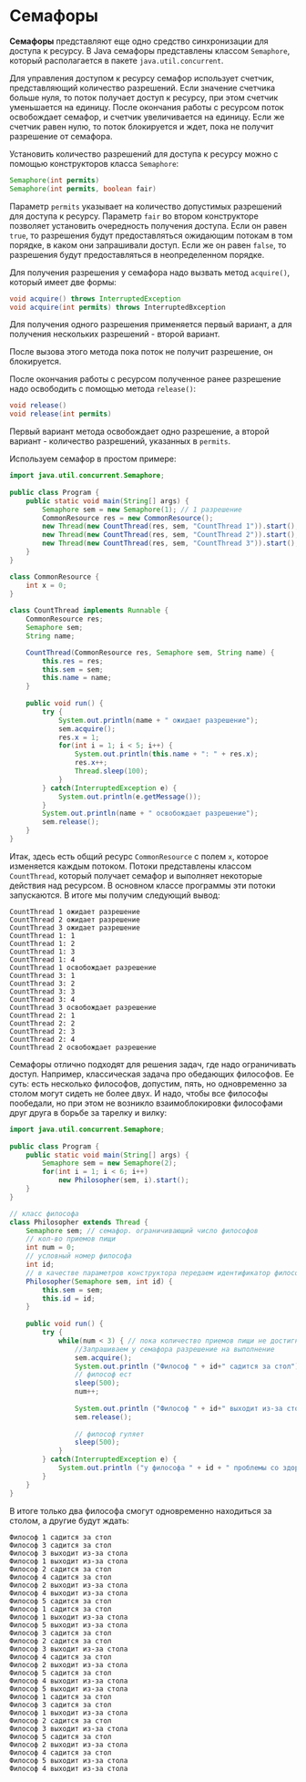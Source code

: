 # Семафоры

**Семафоры** представляют еще одно средство синхронизации для доступа к ресурсу. В Java семафоры представлены классом `Semaphore`, который располагается в пакете `java.util.concurrent`.

Для управления доступом к ресурсу семафор использует счетчик, представляющий количество разрешений. Если значение счетчика больше нуля, то поток получает доступ к ресурсу, при этом счетчик уменьшается на единицу. После окончания работы с ресурсом поток освобождает семафор, и счетчик увеличивается на единицу. Если же счетчик равен нулю, то поток блокируется и ждет, пока не получит разрешение от семафора.

Установить количество разрешений для доступа к ресурсу можно с помощью конструкторов класса `Semaphore`:

```java
Semaphore(int permits)
Semaphore(int permits, boolean fair)
```

Параметр `permits` указывает на количество допустимых разрешений для доступа к ресурсу. Параметр `fair` во втором конструкторе позволяет установить очередность получения доступа. Если он равен `true`, то разрешения будут предоставляться ожидающим потокам в том порядке, в каком они запрашивали доступ. Если же он равен `false`, то разрешения будут предоставляться в неопределенном порядке.

Для получения разрешения у семафора надо вызвать метод `acquire()`, который имеет две формы:

```java
void acquire() throws InterruptedException
void acquire(int permits) throws InterruptedВxception
```

Для получения одного разрешения применяется первый вариант, а для получения нескольких разрешений - второй вариант.

После вызова этого метода пока поток не получит разрешение, он блокируется.

После окончания работы с ресурсом полученное ранее разрешение надо освободить с помощью метода `release()`:

```java
void release()
void release(int permits)
```

Первый вариант метода освобождает одно разрешение, а второй вариант - количество разрешений, указанных в `permits`.

Используем семафор в простом примере:

```java
import java.util.concurrent.Semaphore;
 
public class Program {
    public static void main(String[] args) {
        Semaphore sem = new Semaphore(1); // 1 разрешение
        CommonResource res = new CommonResource();
        new Thread(new CountThread(res, sem, "CountThread 1")).start();
        new Thread(new CountThread(res, sem, "CountThread 2")).start();
        new Thread(new CountThread(res, sem, "CountThread 3")).start();
    }
}

class CommonResource {
    int x = 0;  
}
 
class CountThread implements Runnable {
    CommonResource res;
    Semaphore sem;
    String name;

    CountThread(CommonResource res, Semaphore sem, String name) {
        this.res = res;
        this.sem = sem;
        this.name = name;
    }
      
    public void run() {
        try {
            System.out.println(name + " ожидает разрешение");
            sem.acquire();
            res.x = 1;
            for(int i = 1; i < 5; i++) {
                System.out.println(this.name + ": " + res.x);
                res.x++;
                Thread.sleep(100);
            }
        } catch(InterruptedException e) {
            System.out.println(e.getMessage());
        }
        System.out.println(name + " освобождает разрешение");
        sem.release();
    }
}
```

Итак, здесь есть общий ресурс `CommonResource` с полем `x`, которое изменяется каждым потоком. Потоки представлены классом `CountThread`, который получает семафор и выполняет некоторые действия над ресурсом. В основном классе программы эти потоки запускаются. В итоге мы получим следующий вывод:

```out
CountThread 1 ожидает разрешение
CountThread 2 ожидает разрешение
CountThread 3 ожидает разрешение
CountThread 1: 1
CountThread 1: 2
CountThread 1: 3
CountThread 1: 4
CountThread 1 освобождает разрешение
CountThread 3: 1
CountThread 3: 2
CountThread 3: 3
CountThread 3: 4
CountThread 3 освобождает разрешение
CountThread 2: 1
CountThread 2: 2
CountThread 2: 3
CountThread 2: 4
CountThread 2 освобождает разрешение
```

Семафоры отлично подходят для решения задач, где надо ограничивать доступ. Например, классическая задача про обедающих философов. Ее суть: есть несколько философов, допустим, пять, но одновременно за столом могут сидеть не более двух. И надо, чтобы все философы пообедали, но при этом не возникло взаимоблокировки философами друг друга в борьбе за тарелку и вилку:

```java
import java.util.concurrent.Semaphore;
 
public class Program {
    public static void main(String[] args) {
        Semaphore sem = new Semaphore(2);
        for(int i = 1; i < 6; i++)
            new Philosopher(sem, i).start();
    }
}

// класс философа
class Philosopher extends Thread {
    Semaphore sem; // семафор. ограничивающий число философов
    // кол-во приемов пищи
    int num = 0;
    // условный номер философа
    int id;
    // в качестве параметров конструктора передаем идентификатор философа и семафор
    Philosopher(Semaphore sem, int id) {
        this.sem = sem;
        this.id = id;
    }
     
    public void run() {
        try {
            while(num < 3) { // пока количество приемов пищи не достигнет 3
                //Запрашиваем у семафора разрешение на выполнение
                sem.acquire(); 
                System.out.println ("Философ " + id+" садится за стол");
                // философ ест
                sleep(500);
                num++;
                     
                System.out.println ("Философ " + id+" выходит из-за стола");
                sem.release();
             
                // философ гуляет
                sleep(500);
            }
        } catch(InterruptedException e) {
            System.out.println ("у философа " + id + " проблемы со здоровьем");
        }
    }
}
```

В итоге только два философа смогут одновременно находиться за столом, а другие будут ждать:

```out
Философ 1 садится за стол
Философ 3 садится за стол
Философ 3 выходит из-за стола
Философ 1 выходит из-за стола
Философ 2 садится за стол
Философ 4 садится за стол
Философ 2 выходит из-за стола
Философ 4 выходит из-за стола
Философ 5 садится за стол
Философ 1 садится за стол
Философ 1 выходит из-за стола
Философ 5 выходит из-за стола
Философ 3 садится за стол
Философ 2 садится за стол
Философ 3 выходит из-за стола
Философ 4 садится за стол
Философ 2 выходит из-за стола
Философ 5 садится за стол
Философ 4 выходит из-за стола
Философ 5 выходит из-за стола
Философ 1 садится за стол
Философ 3 садится за стол
Философ 1 выходит из-за стола
Философ 2 садится за стол
Философ 3 выходит из-за стола
Философ 5 садится за стол
Философ 2 выходит из-за стола
Философ 4 садится за стол
Философ 5 выходит из-за стола
Философ 4 выходит из-за стола
```
